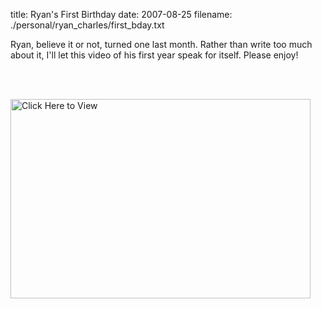 title: Ryan's First Birthday
date: 2007-08-25
filename: ./personal/ryan_charles/first_bday.txt


Ryan, believe it or not, turned one last month. Rather than
write too much about it, I'll let this video of his first year
speak for itself. Please enjoy!

<br><br>

<a href="/pics/ryan_first_bday_low.wmv">
  <img src="/pics/ryan_first_bday_thumbnail.jpg" 
       width="480" height="319"
       alt="Click Here to View">
</a>


